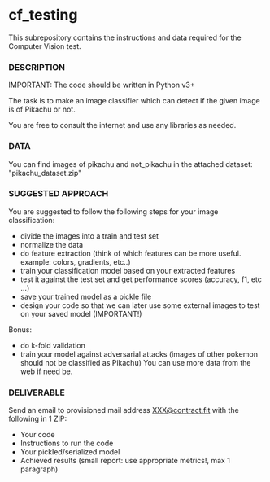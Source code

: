 # cf_testing

This subrepository contains the instructions and data required for the Computer Vision test.

### DESCRIPTION ###

IMPORTANT: The code should be written in Python v3+

The task is to make an image classifier which can detect if the given image is of Pikachu or not. 

You are free to consult the internet and use any libraries as needed. 

### DATA ###

You can find images of pikachu and not_pikachu in the attached dataset: "pikachu_dataset.zip"


### SUGGESTED APPROACH ###

You are suggested to follow the following steps for your image classification:

* divide the images into a train and test set
* normalize the data
* do feature extraction (think of which features can be more useful. example: colors, gradients, etc..)
* train your classification model based on your extracted features
* test it against the test set and get performance scores (accuracy, f1, etc ...)
* save your trained model as a pickle file
* design your code so that we can later use some external images to test on your saved model (IMPORTANT!)

Bonus:

* do k-fold validation
* train your model against adversarial attacks (images of other pokemon should not be classified as Pikachu) You can use more data from the web if need be.

### DELIVERABLE ###

Send an email to provisioned mail address XXX@contract.fit with the following in 1 ZIP:

* Your code
* Instructions to run the code
* Your pickled/serialized model
* Achieved results (small report: use appropriate metrics!, max 1 paragraph)